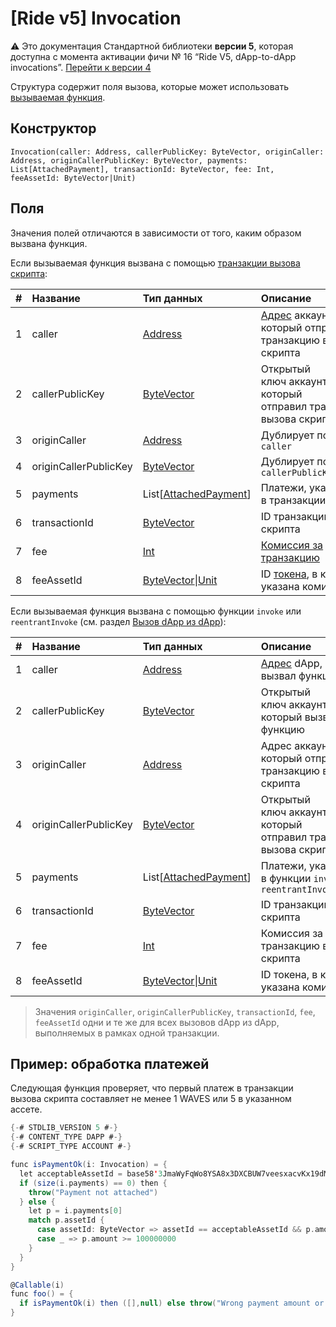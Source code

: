 # [Ride v5] Invocation

:warning: Это документация Стандартной библиотеки **версии 5**, которая доступна с момента активации фичи №&nbsp;16 “Ride V5, dApp-to-dApp invocations”. [Перейти к&nbsp;версии&nbsp;4](/ru/ride/structures/common-structures/invocation)

Структура содержит поля вызова, которые может использовать [вызываемая функция](/ru/ride/v5/functions/callable-function).

## Конструктор

```ride
Invocation(caller: Address, callerPublicKey: ByteVector, originCaller: Address, originCallerPublicKey: ByteVector, payments: List[AttachedPayment], transactionId: ByteVector, fee: Int, feeAssetId: ByteVector|Unit)
```

## Поля

Значения полей отличаются в зависимости от того, каким образом вызвана функция.

Если вызываемая функция вызвана с помощью [транзакции вызова скрипта](/ru/blockchain/transaction-type/invoke-script-transaction):

|   #   | Название | Тип данных | Описание |
| :--- | :--- | :--- | :--- |
| 1 | caller | [Address](/ru/ride/v5/structures/common-structures/address) | [Адрес](/ru/blockchain/account/address) аккаунта, который отправил транзакцию вызова скрипта |
| 2 | callerPublicKey | [ByteVector](/ru/ride/v5/data-types/byte-vector) | Открытый ключ аккаунта, который отправил транзакцию вызова скрипта |
| 3 | originCaller | [Address](/ru/ride/v5/structures/common-structures/address) | Дублирует поле `caller` |
| 4 | originCallerPublicKey | [ByteVector](/ru/ride/v5/data-types/byte-vector) | Дублирует поле `callerPublicKey` |
| 5 | payments | List[[AttachedPayment](/ru/ride/v5/structures/common-structures/attached-payment)] | Платежи, указанные в транзакции |
| 6 | transactionId | [ByteVector](/ru/ride/v5/data-types/byte-vector) | ID транзакции вызова скрипта |
| 7 | fee | [Int](/ru/ride/v5/data-types/int) | [Комиссия за транзакцию](/ru/blockchain/transaction/transaction-fee) |
| 8 | feeAssetId | [ByteVector](/ru/ride/v5/data-types/byte-vector)&#124;[Unit](/ru/ride/v5/data-types/unit) | ID [токена](/ru/blockchain/token/), в котором указана комиссия |

Если вызываемая функция вызвана с помощью функции `invoke` или `reentrantInvoke` (см. раздел [Вызов dApp из dApp](/ru/ride/advanced/dapp-to-dapp)):

|   #   | Название | Тип данных | Описание |
| :--- | :--- | :--- | :--- |
| 1 | caller | [Address](/ru/ride/v5/structures/common-structures/address) | [Адрес](/ru/blockchain/account/address) dApp, который вызвал функцию |
| 2 | callerPublicKey | [ByteVector](/ru/ride/v5/data-types/byte-vector) | Открытый ключ аккаунта dApp, который вызвал функцию |
| 3 | originCaller | [Address](/ru/ride/v5/structures/common-structures/address) | Адрес аккаунта, который отправил транзакцию вызова скрипта |
| 4 | originCallerPublicKey | [ByteVector](/ru/ride/v5/data-types/byte-vector) | Открытый ключ аккаунта, который отправил транзакцию вызова скрипта |
| 5 | payments | List[[AttachedPayment](/ru/ride/v5/structures/common-structures/attached-payment)] | Платежи, указанные в функции `invoke` или `reentrantInvoke` |
| 6 | transactionId | [ByteVector](/ru/ride/v5/data-types/byte-vector) | ID транзакции вызова скрипта |
| 7 | fee | [Int](/ru/ride/v5/data-types/int) | Комиссия за транзакцию вызова скрипта |
| 8 | feeAssetId | [ByteVector](/ru/ride/v5/data-types/byte-vector)&#124;[Unit](/ru/ride/v5/data-types/unit) | ID токена, в котором указана комиссия |

> Значения `originCaller`, `originCallerPublicKey`, `transactionId`, `fee`, `feeAssetId` одни и те же для всех вызовов dApp из dApp, выполняемых в рамках одной транзакции.

## Пример: обработка платежей

Следующая функция проверяет, что первый платеж в транзакции вызова скрипта составляет не менее 1 WAVES или 5 в указанном ассете.

```scala
{-# STDLIB_VERSION 5 #-}
{-# CONTENT_TYPE DAPP #-}
{-# SCRIPT_TYPE ACCOUNT #-}

func isPaymentOk(i: Invocation) = {
  let acceptableAssetId = base58'3JmaWyFqWo8YSA8x3DXCBUW7veesxacvKx19dMv7wTMg'
  if (size(i.payments) == 0) then {
    throw("Payment not attached")
  } else {
    let p = i.payments[0]
    match p.assetId {
      case assetId: ByteVector => assetId == acceptableAssetId && p.amount >= 500000000
      case _ => p.amount >= 100000000
    }
  }
}

@Callable(i)
func foo() = {
  if isPaymentOk(i) then ([],null) else throw("Wrong payment amount or asset")
}
```